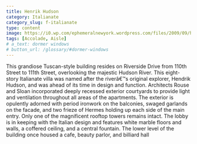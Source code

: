 ```yaml
---
title: Henrik Hudson
category: Italianate
category_slug: f-italianate
type: content
image: https://i0.wp.com/ephemeralnewyork.wordpress.com/files/2009/09/hendrickhudson.jpg
tags: [Accolade, Aisle]
# a_text: dormer windows
# button_url: /glossary/#dormer-windows
---
```


This grandiose Tuscan-style building resides on Riverside Drive from 110th Street to 111th Street, overlooking the majestic Hudson River. This eight-story Italianate villa was named after the riverâ€™s original explorer, Hendrik Hudson, and was ahead of its time in design and function. Architects Rouse and Sloan incorporated deeply recessed exterior courtyards to provide light and ventilation throughout all areas of the apartments. 
The exterior is opulently adorned with period ironwork on the balconies, swaged garlands on the facade, and two frieze of Hermes holding up each side of the main entry. Only one of the magnificent rooftop towers remains intact. The lobby is in keeping with the Italian design and features white marble floors and walls, a coffered ceiling, and a central fountain. The lower level of the building once housed a cafe, beauty parlor, and billiard hall


